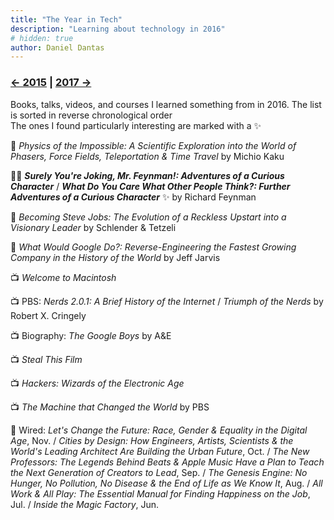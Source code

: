 ```yaml
---
title: "The Year in Tech"
description: "Learning about technology in 2016"
# hidden: true
author: Daniel Dantas
---
```


### [← 2015](/2015/12/31/learn-2015) | [2017 →](/2017/12/31/learn-2017)

Books, talks, videos, and courses I learned something from in 2016. The list is sorted in reverse chronological order\
The ones I found particularly interesting are marked with a ✨

📕 _Physics of the Impossible: A Scientific Exploration into the World of Phasers, Force Fields, Teleportation & Time Travel_ by Michio Kaku

📕✨ ***Surely You're Joking, Mr. Feynman!: Adventures of a Curious Character*** / ***What Do You Care What Other People Think?: Further Adventures of a Curious Character*** ✨ by Richard Feynman

📕 _Becoming Steve Jobs: The Evolution of a Reckless Upstart into a Visionary Leader_ by Schlender & Tetzeli

📕 _What Would Google Do?: Reverse-Engineering the Fastest Growing Company in the History of the World_ by Jeff Jarvis

📺 _Welcome to Macintosh_

📺 PBS: _Nerds 2.0.1: A Brief History of the Internet_ / _Triumph of the Nerds_ by Robert X. Cringely

📺 Biography: _The Google Boys_ by A&E

📺 _Steal This Film_

📺 _Hackers: Wizards of the Electronic Age_

📺 _The Machine that Changed the World_ by PBS

📔 Wired: _Let's Change the Future: Race, Gender & Equality in the Digital Age_, Nov. / _Cities by Design: How Engineers, Artists, Scientists & the World's Leading Architect Are Building the Urban Future_, Oct. / _The New Professors: The Legends Behind Beats & Apple Music Have a Plan to Teach the Next Generation of Creators to Lead_, Sep. / _The Genesis Engine: No Hunger, No Pollution, No Disease & the End of Life as We Know It_, Aug. / _All Work & All Play: The Essential Manual for Finding Happiness on the Job_, Jul. / _Inside the Magic Factory_, Jun.














